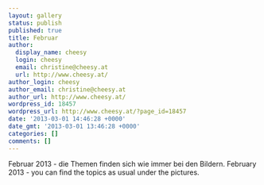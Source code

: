 ```yaml
---
layout: gallery
status: publish
published: true
title: Februar
author:
  display_name: cheesy
  login: cheesy
  email: christine@cheesy.at
  url: http://www.cheesy.at/
author_login: cheesy
author_email: christine@cheesy.at
author_url: http://www.cheesy.at/
wordpress_id: 18457
wordpress_url: http://www.cheesy.at/?page_id=18457
date: '2013-03-01 14:46:28 +0000'
date_gmt: '2013-03-01 13:46:28 +0000'
categories: []
comments: []
---
```

<!--:de-->Februar 2013 - die Themen finden sich wie immer bei den Bildern.
<!--:--><!--:en-->February 2013 - you can find the topics as usual under the pictures.
<!--:-->
